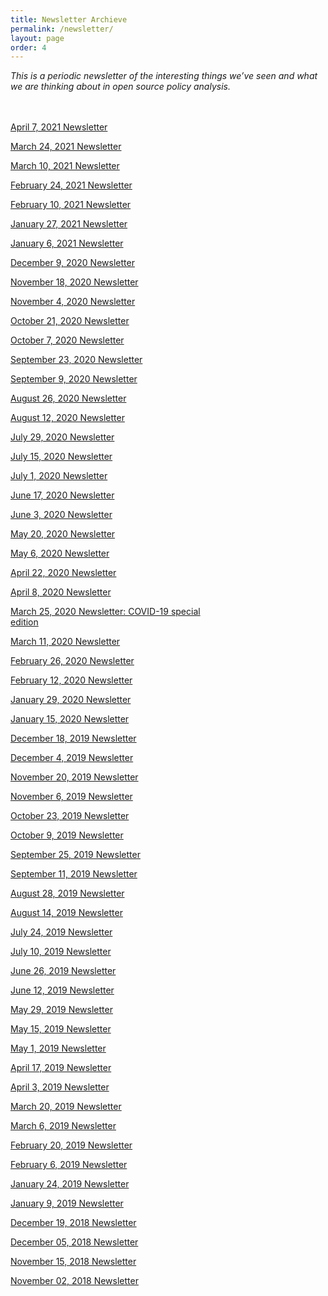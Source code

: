 ```yaml
---
title: Newsletter Archieve
permalink: /newsletter/
layout: page
order: 4
---
```

<style>
	@media(min-width: 900px){
		.column {
			float: left;
			margin-top: 20px;
		}
		.buffer {
			margin-right: 200px;
		}		
	}

</style>
*This is a periodic newsletter of the interesting things we’ve seen and what we are thinking about in open source policy analysis.*

<div class="row">
	<div class="column buffer">
		<p><a href="/newsletter04072021/">April 7, 2021 Newsletter</a></p>
		<p><a href="/newsletter03242021/">March 24, 2021 Newsletter</a></p>
		<p><a href="/newsletter03102021/">March 10, 2021 Newsletter</a></p>
		<p><a href="/newsletter02242021/">February 24, 2021 Newsletter</a></p>
		<p><a href="/newsletter02102021/">February 10, 2021 Newsletter</a></p>
		<p><a href="/newsletter01272021/">January 27, 2021 Newsletter</a></p>
		<p><a href="/newsletter01062021/">January 6, 2021 Newsletter</a></p>
		<p><a href="/newsletter12092020/">December 9, 2020 Newsletter</a></p>
		<p><a href="/newsletter11182020/">November 18, 2020 Newsletter</a></p>
		<p><a href="/newsletter11042020/">November 4, 2020 Newsletter</a></p>
		<p><a href="/newsletter10212020/">October 21, 2020 Newsletter</a></p>
		<p><a href="/newsletter10072020/">October 7, 2020 Newsletter</a></p>
		<p><a href="/newsletter09232020/">September 23, 2020 Newsletter</a></p>
		<p><a href="/newsletter09092020/">September 9, 2020 Newsletter</a></p>
		<p><a href="/newsletter08262020/">August 26, 2020 Newsletter</a></p>
		<p><a href="/newsletter08122020/">August 12, 2020 Newsletter</a></p>
		<p><a href="/newsletter07292020/">July 29, 2020 Newsletter</a></p>
		<p><a href="/newsletter07152020/">July 15, 2020 Newsletter</a></p>
		<p><a href="/newsletter07012020/">July 1, 2020 Newsletter</a></p>
		<p><a href="/newsletter06172020/">June 17, 2020 Newsletter</a></p>
		<p><a href="/newsletter06032020/">June 3, 2020 Newsletter</a></p>
		<p><a href="/newsletter05202020/">May 20, 2020 Newsletter</a></p>
		<p><a href="/newsletter05062020/">May 6, 2020 Newsletter</a></p>
		<p><a href="/newsletter04222020/">April 22, 2020 Newsletter</a></p>
		<p><a href="/newsletter04082020/">April 8, 2020 Newsletter</a></p>		
		<p><a href="/newsletter03252020/">March 25, 2020 Newsletter: COVID-19 special edition</a></p>
		<p><a href="/newsletter03112020/">March 11, 2020 Newsletter</a></p>		
		<p><a href="/newsletter02262020/">February 26, 2020 Newsletter</a></p>
		<p><a href="/newsletter02122020/">February 12, 2020 Newsletter</a></p>
		<p><a href="/newsletter01292020/">January 29, 2020 Newsletter</a></p>
		<p><a href="/newsletter01152020/">January 15, 2020 Newsletter</a></p>
		<p><a href="/newsletter12182019/">December 18, 2019 Newsletter</a></p>
		<p><a href="/newsletter12042019/">December 4, 2019 Newsletter</a></p>
		<p><a href="/newsletter11202019/">November 20, 2019 Newsletter</a></p>
		<p><a href="/newsletter11062019/">November 6, 2019 Newsletter</a></p>
		<p><a href="/newsletter10232019/">October 23, 2019 Newsletter</a></p>
		<p><a href="/newsletter10092019/">October 9, 2019 Newsletter</a></p>
		<p><a href="/newsletter09252019/">September 25, 2019 Newsletter</a></p>
		<p><a href="/newsletter09112019/">September 11, 2019 Newsletter</a></p>
		<p><a href="/newsletter08282019/">August 28, 2019 Newsletter</a></p>
		<p><a href="/newsletter08142019/">August 14, 2019 Newsletter</a></p>
		<p><a href="/newsletter07242019/">July 24, 2019 Newsletter</a></p>
		<p><a href="/newsletter07102019/">July 10, 2019 Newsletter</a></p>
		<p><a href="/newsletter06262019/">June 26, 2019 Newsletter</a></p>
		<p><a href="/newsletter06122019/">June 12, 2019 Newsletter</a></p>
		<p><a href="/newsletter05292019/">May 29, 2019 Newsletter</a></p>
		<p><a href="/newsletter05152019/">May 15, 2019 Newsletter</a></p>
		<p><a href="/newsletter05012019/">May 1, 2019 Newsletter</a></p>
		<p><a href="/newsletter04172019/">April 17, 2019 Newsletter</a></p>
		<p><a href="/newsletter04032019/">April 3, 2019 Newsletter</a></p>
		<p><a href="/newsletter03202019/">March 20, 2019 Newsletter</a></p>
		<p><a href="/newsletter03062019/">March 6, 2019 Newsletter</a></p>
		<p><a href="/newsletter02202019/">February 20, 2019 Newsletter</a></p>
		<p><a href="/newsletter02062019/">February 6, 2019 Newsletter</a></p>
		<p><a href="/newsletter01242019/">January 24, 2019 Newsletter</a></p>
		<p><a href="/newsletter01092019/">January 9, 2019 Newsletter</a></p>
		<p><a href="/newsletter12192018/">December 19, 2018 Newsletter</a></p>
		<p><a href="/newsletter12052018/">December 05, 2018 Newsletter</a></p>
		<p><a href="/newsletter11152018/">November 15, 2018 Newsletter</a></p>
		<p><a href="/newsletter11022018/">November 02, 2018 Newsletter</a></p>
	</div>
	<div class="column">
		<script style="margin-top: -30px" src="//hello.aei.org/js/forms2/js/forms2.min.js"></script>
		<form style="margin-top: -30px" id="mktoForm_1256"></form>
		<script style="margin-top: -30px">MktoForms2.loadForm("//app-sj19.marketo.com", "475-PBQ-971", 1256);</script>
	</div>
</div>		






